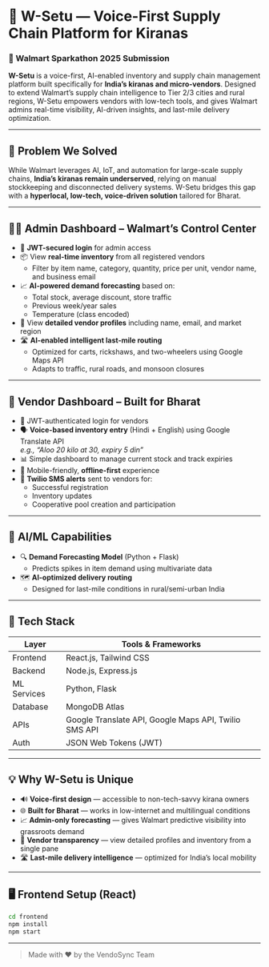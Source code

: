 # 🛒 W-Setu — Voice-First Supply Chain Platform for Kiranas  
### 🚀 Walmart Sparkathon 2025 Submission

**W-Setu** is a voice-first, AI-enabled inventory and supply chain management platform built specifically for **India’s kiranas and micro-vendors**. Designed to extend Walmart’s supply chain intelligence to Tier 2/3 cities and rural regions, W-Setu empowers vendors with low-tech tools, and gives Walmart admins real-time visibility, AI-driven insights, and last-mile delivery optimization.

---

## 📌 Problem We Solved

While Walmart leverages AI, IoT, and automation for large-scale supply chains, **India’s kiranas remain underserved**, relying on manual stockkeeping and disconnected delivery systems. W-Setu bridges this gap with a **hyperlocal, low-tech, voice-driven solution** tailored for Bharat.

---

## 🧑‍💼 Admin Dashboard – Walmart’s Control Center

- 🔐 **JWT-secured login** for admin access
- 📦 View **real-time inventory** from all registered vendors  
  - Filter by item name, category, quantity, price per unit, vendor name, and business email
- 📈 **AI-powered demand forecasting** based on:
  - Total stock, average discount, store traffic  
  - Previous week/year sales  
  - Temperature (class encoded)
- 👥 View **detailed vendor profiles** including name, email, and market region
- 🛣️ **AI-enabled intelligent last-mile routing**  
  - Optimized for carts, rickshaws, and two-wheelers using Google Maps API  
  - Adapts to traffic, rural roads, and monsoon closures

---

## 👤 Vendor Dashboard – Built for Bharat

- 🔐 JWT-authenticated login for vendors
- 🗣️ **Voice-based inventory entry** (Hindi + English) using Google Translate API  
  _e.g., “Aloo 20 kilo at 30, expiry 5 din”_
- 📊 Simple dashboard to manage current stock and track expiries
- 📱 Mobile-friendly, **offline-first** experience
- 📩 **Twilio SMS alerts** sent to vendors for:
  - Successful registration  
  - Inventory updates  
  - Cooperative pool creation and participation  

---

## 🧠 AI/ML Capabilities

- 🔍 **Demand Forecasting Model** (Python + Flask)
  - Predicts spikes in item demand using multivariate data
- 🗺️ **AI-optimized delivery routing**
  - Designed for last-mile conditions in rural/semi-urban India

---

## 🔧 Tech Stack

| Layer         | Tools & Frameworks                                                |
|---------------|--------------------------------------------------------------------|
| Frontend      | React.js, Tailwind CSS                                            |
| Backend       | Node.js, Express.js                                               |
| ML Services   | Python, Flask                                                     |
| Database      | MongoDB Atlas                                                     |
| APIs          | Google Translate API, Google Maps API, Twilio SMS API             |
| Auth          | JSON Web Tokens (JWT)                                             |

---

## 💡 Why W-Setu is Unique

- 🔊 **Voice-first design** — accessible to non-tech-savvy kirana owners  
- 🌐 **Built for Bharat** — works in low-internet and multilingual conditions  
- 📈 **Admin-only forecasting** — gives Walmart predictive visibility into grassroots demand  
- 🛒 **Vendor transparency** — view detailed profiles and inventory from a single pane  
- 🛣️ **Last-mile delivery intelligence** — optimized for India’s local mobility

---

## 🖥️ Frontend Setup (React)

```bash
cd frontend
npm install
npm start
```

---

> Made with ❤️ by the VendoSync Team
